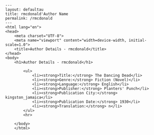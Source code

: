 
    ---
    layout: defaultau
    title: rmcdonald'Author Name 
    permalink: /rmcdonald
    ---
    <html lang="en">
    <head>
        <meta charset="UTF-8">
        <meta name="viewport" content="width=device-width, initial-scale=1.0">
        <title>Author Details - rmcdonald</title>
    </head>
    <body>
        <h1>Author Details - rmcdonald</h1>
        
            <ul>
                <li><strong>Title:</strong> The Dancing Dead</li>
                <li><strong>Genre:</strong> Fiction (Novel)</li>
                <li><strong>Language:</strong> English</li>
                <li><strong>Publisher:</strong> Planters' Punch</li>
                <li><strong>Publication City:</strong> kingston_jamaica</li>
                <li><strong>Publication Date:</strong> 1930</li>
                <li><strong>Translation:</strong> n</li>
            </ul>
            <hr>
            
        </body>
        </html>
        